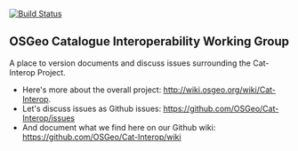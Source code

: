 [![Build Status](https://github.com/OSGeo/Cat-Interop/workflows/build%20%E2%9A%99%EF%B8%8F/badge.svg)](https://github.com/OSGeo/Cat-Interop/actions)

## OSGeo Catalogue Interoperability Working Group
A place to version documents and discuss issues surrounding the Cat-Interop Project.

* Here's more about the overall project: http://wiki.osgeo.org/wiki/Cat-Interop.
* Let's discuss issues as Github issues: https://github.com/OSGeo/Cat-Interop/issues
* And document what we find here on our Github wiki: https://github.com/OSGeo/Cat-Interop/wiki

